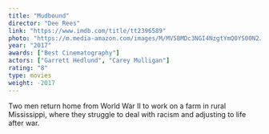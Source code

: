 ```yaml
---
title: "Mudbound"
director: "Dee Rees"
link: "https://www.imdb.com/title/tt2396589"
photo: "https://m.media-amazon.com/images/M/MV5BMDc3NGI4NzgtYmQ0YS00N2JmLWJhMTItZGY3YzhlZWMyNjI2XkEyXkFqcGdeQXVyNDE5MTU2MDE@._V1_FMjpg_UX1280_.jpg"
year: "2017"
awards: ["Best Cinematography"]
actors: ["Garrett Hedlund", "Carey Mulligan"]
rating: "8"
type: movies
weight: -2017
---
```

Two men return home from World War II to work on a farm in rural Mississippi, where they struggle to deal with racism and adjusting to life after war.